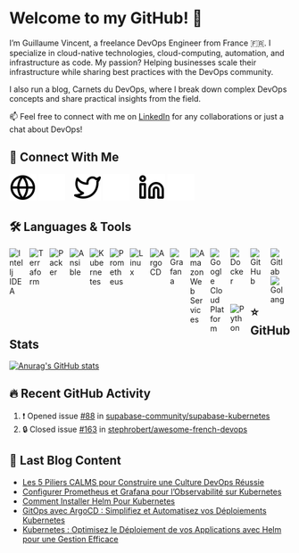 # Welcome to my GitHub! 👋

I’m Guillaume Vincent, a freelance DevOps Engineer from France 🇫🇷. I specialize in cloud-native technologies, cloud-computing, automation, and infrastructure as code. My passion? Helping businesses scale their infrastructure while sharing best practices with the DevOps community.

I also run a blog, Carnets du DevOps, where I break down complex DevOps concepts and share practical insights from the field.

📫 Feel free to connect with me on [LinkedIn](https://www.linkedin.com/in/guillaume-vincent-devops) for any collaborations or just a chat about DevOps!

## 👋 Connect With Me

[![img_contact](./img/globe-light.svg)](https://getbetterdevops.io#gh-light-mode-only)
[![img_contact](./img/globe-dark.svg)](https://getbetterdevops.io#gh-dark-mode-only)
&nbsp;&nbsp;
[![img_contact](./img/twitter-light.svg)](https://twitter.com/guivin_#gh-light-mode-only)
[![img_contact](./img/twitter-dark.svg)](https://twitter.com/guivin_#gh-dark-mode-only)
&nbsp;&nbsp;
[![img_contact](./img/linkedin-light.svg)](https://www.linkedin.com/in/guillaume-vincent-devops/#gh-light-mode-only)
[![img_contact](./img/linkedin-dark.svg)](https://www.linkedin.com/in/guillaume-vincent-devops/#gh-dark-mode-only)

## 🛠️ Languages & Tools

[<img align="left" alt="Intellj IDEA" width="26px" src="https://cdn.jsdelivr.net/gh/devicons/devicon/icons/intellij/intellij-original.svg" style="padding-right:10px;" />](https://www.jetbrains.com/idea/)
[<img align="left" alt="Terraform" width="26px" src="https://cdn.jsdelivr.net/gh/devicons/devicon/icons/terraform/terraform-original.svg" style="padding-right:10px;" />](https://www.terraform.io/)
[<img align="left" alt="Packer" width="26px" src="https://cdn.jsdelivr.net/gh/devicons/devicon/icons/packer/packer-original-wordmark.svg" style="padding-right:10px;" />](https://www.packer.io/)
[<img align="left" alt="Ansible" width="26px" src="https://cdn.jsdelivr.net/gh/devicons/devicon/icons/ansible/ansible-original.svg" style="padding-right:10px;" />](https://www.ansible.com/)
[<img align="left" alt="Kubernetes" width="26px" src="https://cdn.jsdelivr.net/gh/devicons/devicon/icons/kubernetes/kubernetes-plain.svg" style="padding-right:10px;" />](https://kubernetes.io/)
[<img align="left" alt="Prometheus" width="26px" src="https://cdn.jsdelivr.net/gh/devicons/devicon/icons/prometheus/prometheus-original.svg" style="padding-right:10px;" />](https://prometheus.io/)
<img align="left" alt="Linux" width="26px" src="https://cdn.jsdelivr.net/gh/devicons/devicon/icons/linux/linux-original.svg" style="padding-right:10px;" />
[<img align="left" alt="ArgoCD" width="26px" src="https://cdn.jsdelivr.net/gh/devicons/devicon/icons/argocd/argocd-original-wordmark.svg" style="padding-right:10px;" />](https://argo-cd.readthedocs.io/)
[<img align="left" alt="Grafana" width="26px" src="https://cdn.jsdelivr.net/gh/devicons/devicon/icons/grafana/grafana-original.svg" style="padding-right:10px;" />](https://grafana.com/)
[<img align="left" alt="Amazon Web Services" width="26px" src="https://cdn.jsdelivr.net/gh/devicons/devicon/icons/amazonwebservices/amazonwebservices-original-wordmark.svg" style="padding-right:10px;" />](https://aws.amazon.com/)
[<img align="left" alt="Google Cloud Platform" width="26px" src="https://cdn.jsdelivr.net/gh/devicons/devicon/icons/googlecloud/googlecloud-original.svg" style="padding-right:10px;" />](https://cloud.google.com/)
[<img align="left" alt="Docker" width="26px" src="https://cdn.jsdelivr.net/gh/devicons/devicon/icons/docker/docker-original.svg" style="padding-right:10px;" />](https://www.docker.com/)
[<img align="left" alt="GitHub" width="26px" src="https://cdn.jsdelivr.net/gh/devicons/devicon/icons/github/github-original.svg" style="padding-right:10px;" />](https://github.com/)
[<img align="left" alt="Gitlab" width="26px" src="https://cdn.jsdelivr.net/gh/devicons/devicon/icons/gitlab/gitlab-original.svg" style="padding-right:10px;" />](https://gitlab.com/)
[<img align="left" alt="Golang" width="26px" src="https://cdn.jsdelivr.net/gh/devicons/devicon/icons/go/go-original.svg" style="padding-right:10px;" />](https://go.dev/)
[<img align="left" alt="Python" width="26px" src="https://cdn.jsdelivr.net/gh/devicons/devicon/icons/python/python-original.svg" style="padding-right:10px;" />](https://www.python.org/)

<br />
<br />


## ⭐ GitHub Stats

[![Anurag's GitHub stats](https://github-readme-stats.vercel.app/api?username=guivin&show_icons=true&hide_border=false&title_color=3B1F94f&icon_color=FFE500&bg_color=09131B&text_color=ffffff&border_color=0c1a25)](https://github.com/anuraghazra/github-readme-stats)

## 🔥 Recent GitHub Activity

<!--START_SECTION:activity-->
1. ❗ Opened issue [#88](https://github.com/supabase-community/supabase-kubernetes/issues/88) in [supabase-community/supabase-kubernetes](https://github.com/supabase-community/supabase-kubernetes)
2. 🔒 Closed issue [#163](https://github.com/stephrobert/awesome-french-devops/issues/163) in [stephrobert/awesome-french-devops](https://github.com/stephrobert/awesome-french-devops)
<!--END_SECTION:activity-->

## 📖 Last Blog Content

<!-- BLOG-POST-LIST:START -->
- [Les 5 Piliers CALMS pour Construire une Culture DevOps Réussie](https://carnets-du-devops.fr/5-piliers-cles-pour-une-culture-devops-reussie-en-entreprise/)
- [Configurer Prometheus et Grafana pour l’Observabilité sur Kubernetes](https://carnets-du-devops.fr/configurer-prometheus-grafana-observabilite-kubernetes/)
- [Comment Installer Helm Pour Kubernetes](https://carnets-du-devops.fr/comment-installer-helm-pour-kubernetes/)
- [GitOps avec ArgoCD : Simplifiez et Automatisez vos Déploiements Kubernetes](https://carnets-du-devops.fr/gitops-avec-argocd-simplifiez-et-automatisez-vos-deploiements-kubernetes/)
- [Kubernetes : Optimisez le Déploiement de vos Applications avec Helm pour une Gestion Efficace](https://carnets-du-devops.fr/kubernetes-optimiser-deploiement-applications-avec-helm/)
<!-- BLOG-POST-LIST:END -->
